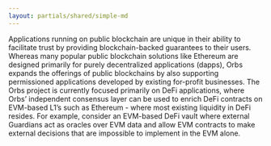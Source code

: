 ```yaml
---
layout: partials/shared/simple-md
---
```


Applications running on public blockchain are unique in their ability to facilitate trust by providing blockchain-backed guarantees to their users. Whereas many popular public blockchain solutions like Ethereum are designed primarily for purely decentralized applications (dapps), Orbs expands the offerings of public blockchains by also supporting permissioned applications developed by existing for-profit businesses. The Orbs project is currently focused primarily on DeFi applications, where Orbs’ independent consensus layer can be used to enrich DeFi contracts on EVM-based L1’s such as Ethereum - where most existing liquidity in DeFi resides. For example, consider an EVM-based DeFi vault where external Guardians act as oracles over EVM data and allow EVM contracts to make external decisions that are impossible to implement in the EVM alone.
